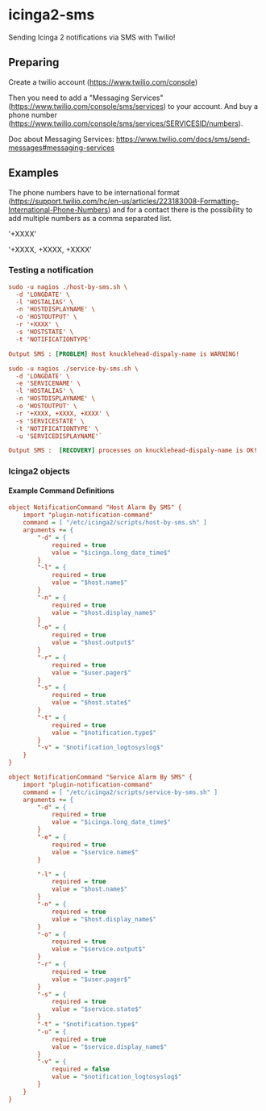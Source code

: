 # icinga2-sms

Sending Icinga 2 notifications via SMS with Twilio!

## Preparing

Create a twilio account (https://www.twilio.com/console)

Then you need to add a "Messaging Services" (https://www.twilio.com/console/sms/services) to your account. And buy a phone number (https://www.twilio.com/console/sms/services/SERVICESID/numbers).

Doc about Messaging Services: https://www.twilio.com/docs/sms/send-messages#messaging-services
## Examples

The phone numbers have to be international format (https://support.twilio.com/hc/en-us/articles/223183008-Formatting-International-Phone-Numbers) and for a contact there is the possibility to add multiple numbers as a comma separated list.

'+XXXX'

'+XXXX, ‭+XXXX‬, +XXXX‬'

### Testing a notification

```ini
sudo -u nagios ./host-by-sms.sh \
  -d 'LONGDATE' \
  -l 'HOSTALIAS' \
  -n 'HOSTDISPLAYNAME' \
  -o 'HOSTOUTPUT' \
  -r '+XXXX' \
  -s 'HOSTSTATE' \
  -t 'NOTIFICATIONTYPE'
```

```ini
Output SMS : [PROBLEM] Host knucklehead-dispaly-name is WARNING!
```

```ini
sudo -u nagios ./service-by-sms.sh \
  -d 'LONGDATE' \
  -e 'SERVICENAME' \
  -l 'HOSTALIAS' \
  -n 'HOSTDISPLAYNAME' \
  -o 'HOSTOUTPUT' \
  -r '+XXXX, ‭+XXXX‬, +XXXX‬' \
  -s 'SERVICESTATE' \
  -t 'NOTIFICATIONTYPE' \
  -u 'SERVICEDISPLAYNAME'`
```

```ini
Output SMS :  [RECOVERY] processes on knucklehead-dispaly-name is OK!
```

### Icinga2 objects
#### Example Command Definitions

```ini
object NotificationCommand "Host Alarm By SMS" {
    import "plugin-notification-command"
    command = [ "/etc/icinga2/scripts/host-by-sms.sh" ]
    arguments += {
        "-d" = {
            required = true
            value = "$icinga.long_date_time$"
        }
        "-l" = {
            required = true
            value = "$host.name$"
        }
        "-n" = {
            required = true
            value = "$host.display_name$"
        }
        "-o" = {
            required = true
            value = "$host.output$"
        }
        "-r" = {
            required = true
            value = "$user.pager$"
        }
        "-s" = {
            required = true
            value = "$host.state$"
        }
        "-t" = {
            required = true
            value = "$notification.type$"
        }
        "-v" = "$notification_logtosyslog$"
    }
}
```

```ini
object NotificationCommand "Service Alarm By SMS" {
    import "plugin-notification-command"
    command = [ "/etc/icinga2/scripts/service-by-sms.sh" ]
    arguments += {
        "-d" = {
            required = true
            value = "$icinga.long_date_time$"
        }
        "-e" = {
            required = true
            value = "$service.name$"
        }

        "-l" = {
            required = true
            value = "$host.name$"
        }
        "-n" = {
            required = true
            value = "$host.display_name$"
        }
        "-o" = {
            required = true
            value = "$service.output$"
        }
        "-r" = {
            required = true
            value = "$user.pager$"
        }
        "-s" = {
            required = true
            value = "$service.state$"
        }
        "-t" = "$notification.type$"
        "-u" = {
            required = true
            value = "$service.display_name$"
        }
        "-v" = {
            required = false
            value = "$notification_logtosyslog$"
        }
    }
}
```